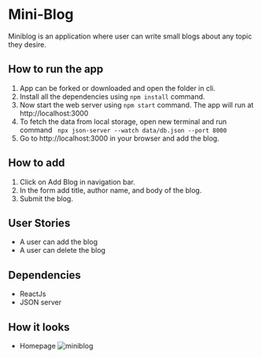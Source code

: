 # Mini-Blog
Miniblog is an application where user can write small blogs about any topic they desire.

## How to run the app
1. App can be forked or downloaded and open the folder in cli.
2. Install all the dependencies using `npm install` command.
3. Now start the web server using `npm start` command. The app will run at http://localhost:3000
4. To fetch the data from local storage, open new terminal and run command ` npx json-server --watch data/db.json --port 8000` 
5. Go to http://localhost:3000 in your browser and add the blog.

## How to add
1. Click on Add Blog in navigation bar.
2. In the form add title, author name, and body of the blog.
3. Submit the blog.

## User Stories
- A user can add the blog
- A user can delete the blog

## Dependencies
- ReactJs
- JSON server

## How it looks
- Homepage
![miniblog](https://user-images.githubusercontent.com/99599542/209478847-cf4412d8-f8a3-436b-a761-7f6fe388cd6e.png)



















